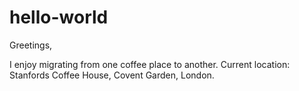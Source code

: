 # hello-world

Greetings,

I enjoy migrating from one coffee place to another. Current location: Stanfords Coffee House, Covent Garden, London.
